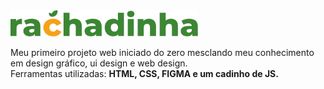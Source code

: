  <img src="./assets/rachadinha-logo.svg" alt="logotipo-rachadinha" style="width: 300px;">

Meu primeiro projeto web iniciado do zero mesclando meu conhecimento em design gráfico, ui design e web design. <br>
Ferramentas utilizadas: <strong>HTML, CSS, FIGMA e um cadinho de JS.</strong>
